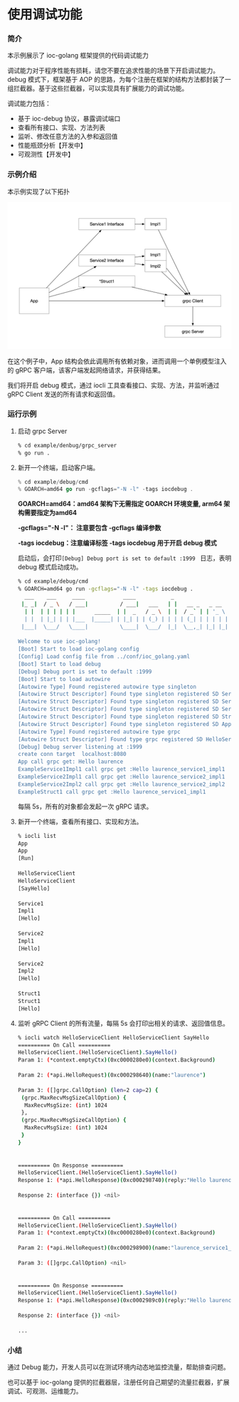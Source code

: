 # 使用调试功能

### 简介

本示例展示了 ioc-golang 框架提供的代码调试能力

调试能力对于程序性能有损耗，请您不要在追求性能的场景下开启调试能力。 debug 模式下，框架基于 AOP 的思路，为每个注册在框架的结构方法都封装了一组拦截器。基于这些拦截器，可以实现具有扩展能力的调试功能。

调试能力包括：

- 基于 ioc-debug 协议，暴露调试端口
- 查看所有接口、实现、方法列表
- 监听、修改任意方法的入参和返回值
- 性能瓶颈分析【开发中】
- 可观测性【开发中】

### 示例介绍

本示例实现了以下拓扑

![debug](https://raw.githubusercontent.com/ioc-golang/ioc-golang-website/main/resources/img/debug-topology.png)

在这个例子中，App 结构会依此调用所有依赖对象，进而调用一个单例模型注入的 gRPC 客户端，该客户端发起网络请求，并获得结果。

我们将开启 debug 模式，通过 iocli 工具查看接口、实现、方法，并监听通过 gRPC Client 发送的所有请求和返回值。 

### 运行示例

1. 启动 grpc Server

   ```bash
   % cd example/denbug/grpc_server
   % go run .
   ```

2. 新开一个终端，启动客户端。

   ```go
   % cd example/debug/cmd
   % GOARCH=amd64 go run -gcflags="-N -l" -tags iocdebug .
   ```

   **GOARCH=amd64：amd64 架构下无需指定 GOARCH 环境变量, arm64 架构需要指定为amd64**

   **-gcflags="-N -l"： 注意要包含  -gcflags 编译参数**

   **-tags iocdebug：注意编译标签 -tags iocdebug 用于开启 debug 模式**

   启动后，会打印`[Debug] Debug port is set to default :1999 `  日志，表明 debug 模式启动成功。

   ```bash
   % cd example/debug/cmd
   % GOARCH=amd64 go run -gcflags="-N -l" -tags iocdebug .
     ___    ___     ____            ____           _                         
    |_ _|  / _ \   / ___|          / ___|   ___   | |   __ _   _ __     __ _ 
     | |  | | | | | |      _____  | |  _   / _ \  | |  / _` | | '_ \   / _` |
     | |  | |_| | | |___  |_____| | |_| | | (_) | | | | (_| | | | | | | (_| |
    |___|  \___/   \____|          \____|  \___/  |_|  \__,_| |_| |_|  \__, |
                                                                       |___/ 
   Welcome to use ioc-golang!
   [Boot] Start to load ioc-golang config
   [Config] Load config file from ../conf/ioc_golang.yaml
   [Boot] Start to load debug
   [Debug] Debug port is set to default :1999
   [Boot] Start to load autowire
   [Autowire Type] Found registered autowire type singleton
   [Autowire Struct Descriptor] Found type singleton registered SD Service1-Impl1
   [Autowire Struct Descriptor] Found type singleton registered SD Service2-Impl1
   [Autowire Struct Descriptor] Found type singleton registered SD Service2-Impl2
   [Autowire Struct Descriptor] Found type singleton registered SD Struct1-Struct1
   [Autowire Struct Descriptor] Found type singleton registered SD App-App
   [Autowire Type] Found registered autowire type grpc
   [Autowire Struct Descriptor] Found type grpc registered SD HelloServiceClient-HelloServiceClient
   [Debug] Debug server listening at :1999
   create conn target  localhost:8080
   App call grpc get: Hello laurence
   ExampleService1Impl1 call grpc get :Hello laurence_service1_impl1
   ExampleService2Impl1 call grpc get :Hello laurence_service2_impl1
   ExampleService2Impl2 call grpc get :Hello laurence_service2_impl2
   ExampleStruct1 call grpc get :Hello laurence_service1_impl1
   ```

   每隔 5s，所有的对象都会发起一次 gRPC 请求。

3. 新开一个终端，查看所有接口、实现和方法。

   ```bash
   % iocli list
   App
   App
   [Run]
   
   HelloServiceClient
   HelloServiceClient
   [SayHello]
   
   Service1
   Impl1
   [Hello]
   
   Service2
   Impl1
   [Hello]
   
   Service2
   Impl2
   [Hello]
   
   Struct1
   Struct1
   [Hello]
   ```

4. 监听 gRPC Client 的所有流量，每隔 5s 会打印出相关的请求、返回值信息。

   ```bash
   % iocli watch HelloServiceClient HelloServiceClient SayHello
   ========== On Call ==========
   HelloServiceClient.(HelloServiceClient).SayHello()
   Param 1: (*context.emptyCtx)(0xc0000280e0)(context.Background)
   
   Param 2: (*api.HelloRequest)(0xc000298640)(name:"laurence")
   
   Param 3: ([]grpc.CallOption) (len=2 cap=2) {
    (grpc.MaxRecvMsgSizeCallOption) {
     MaxRecvMsgSize: (int) 1024
    },
    (grpc.MaxRecvMsgSizeCallOption) {
     MaxRecvMsgSize: (int) 1024
    }
   }
   
   
   ========== On Response ==========
   HelloServiceClient.(HelloServiceClient).SayHello()
   Response 1: (*api.HelloResponse)(0xc000298740)(reply:"Hello laurence")
   
   Response 2: (interface {}) <nil>
   
   
   ========== On Call ==========
   HelloServiceClient.(HelloServiceClient).SayHello()
   Param 1: (*context.emptyCtx)(0xc0000280e0)(context.Background)
   
   Param 2: (*api.HelloRequest)(0xc000298900)(name:"laurence_service1_impl1")
   
   Param 3: ([]grpc.CallOption) <nil>
   
   
   ========== On Response ==========
   HelloServiceClient.(HelloServiceClient).SayHello()
   Response 1: (*api.HelloResponse)(0xc0002989c0)(reply:"Hello laurence_service1_impl1")
   
   Response 2: (interface {}) <nil>
   
   ...
   ```

### 小结

通过 Debug 能力，开发人员可以在测试环境内动态地监控流量，帮助排查问题。

也可以基于 ioc-golang 提供的拦截器层，注册任何自己期望的流量拦截器，扩展调试、可观测、运维能力。
